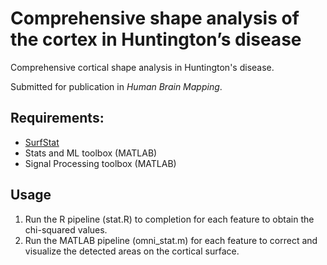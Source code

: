 # Comprehensive shape analysis of the cortex in Huntington’s disease

Comprehensive cortical shape analysis in Huntington's disease. 

Submitted for publication in *Human Brain Mapping*. 

## Requirements: 
- [SurfStat](https://mica-mni.github.io/surfstat/)
- Stats and ML toolbox (MATLAB)
- Signal Processing toolbox (MATLAB)

## Usage
1. Run the R pipeline (stat.R) to completion for each feature to obtain the chi-squared values. 
2. Run the MATLAB pipeline (omni_stat.m) for each feature to correct and visualize the detected areas on the cortical surface. 
